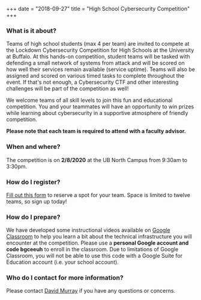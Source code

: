 +++
date = "2018-09-27"
title = "High School Cybersecurity Competition"
+++


### What is it about?

Teams of high school students (max 4 per team) are invited to compete at the Lockdown Cybersecurity Competition for High Schools at the University at Buffalo. At this hands-on competition, student teams will be tasked with defending a small network of systems from attack and will be scored on how well their services remain available (service uptime). Teams will also be assigned and scored on various timed tasks to complete throughout the event. If that's not enough, a Cybersecurity CTF and other interesting challenges will be part of the competition as well!

We welcome teams of all skill levels to join this fun and educational competition. You and your teammates will have an opportunity to win prizes while learning about cybersecurity in a supportive atmosphere of friendly competition. 

**Please note that each team is required to attend with a faculty advisor.**


### When and where?

The competition is on **2/8/2020** at the UB North Campus from 9:30am to 3:30pm.


### How do I register? 

<a href="https://forms.gle/UbPLnDhhdcUk7u3h8" target="_blank">Fill out this form</a> to reserve a spot for your team.  Space is limited to twelve teams, so sign up today!


### How do I prepare?

We have developed some instructional videos available on <a href="https://classroom.google.com" target="_blank">Google Classroom</a> to help you learn a bit about the technical infrastructure you will encounter at the competition.  Please use a **personal Google account and code bgceeuh** to enroll in the classroom.  Due to limitations of Google Classroom, you will not be able to use this code with a Google Suite for Education account (i.e. your school account).


### Who do I contact for more information?

Please contact [David Murray](mailto:djmurray@buffalo.edu?subject=Lockdown+HS+Question) if you have any questions or concerns. 

